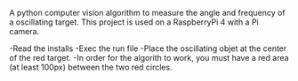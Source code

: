  A python computer vision algorithm to measure the angle and frequency of a oscillating target. This project is used on a RaspberryPi 4 with a Pi camera.
 
 -Read the installs
 -Exec the run file
 -Place the oscillating objet at the center of the red target.
 -In order for the algorith to work, you must have a red area (at least 100px) between the two red circles.


